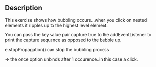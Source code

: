 ## Description

This exercise shows how bubbling occurs...when you click on nested elements it ripples up to the highest level element.

You can pass the key value pair capture true to the addEventListener to print the capture sequence as opposed to the bubble up. 

e.stopPropagation() can stop the bubbling process

-> the once option unbinds after 1 occurence..in this case a click. 